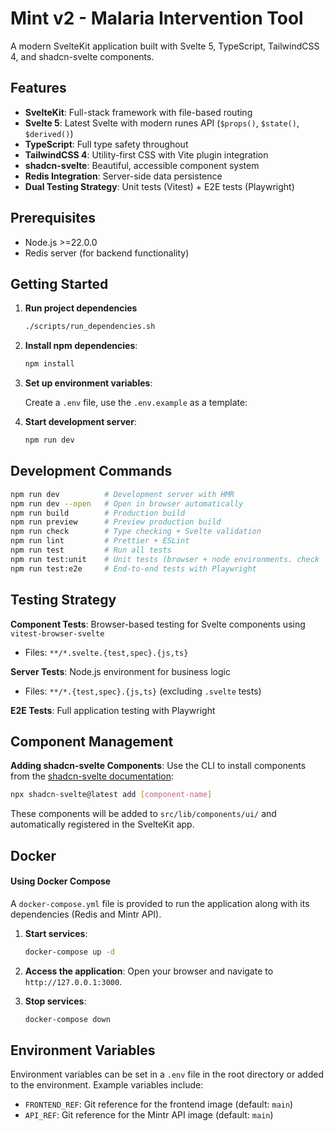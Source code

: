 # Mint v2 - Malaria Intervention Tool

A modern SvelteKit application built with Svelte 5, TypeScript, TailwindCSS 4, and shadcn-svelte components.

## Features

- **SvelteKit**: Full-stack framework with file-based routing
- **Svelte 5**: Latest Svelte with modern runes API (`$props()`, `$state()`, `$derived()`)
- **TypeScript**: Full type safety throughout
- **TailwindCSS 4**: Utility-first CSS with Vite plugin integration
- **shadcn-svelte**: Beautiful, accessible component system
- **Redis Integration**: Server-side data persistence
- **Dual Testing Strategy**: Unit tests (Vitest) + E2E tests (Playwright)

## Prerequisites

- Node.js >=22.0.0
- Redis server (for backend functionality)

## Getting Started

1. **Run project dependencies**

   ```sh
   ./scripts/run_dependencies.sh
   ```

2. **Install npm dependencies**:

   ```sh
   npm install
   ```

3. **Set up environment variables**:

   Create a `.env` file, use the `.env.example` as a template:

4. **Start development server**:

   ```sh
   npm run dev
   ```

## Development Commands

```sh
npm run dev          # Development server with HMR
npm run dev --open   # Open in browser automatically
npm run build        # Production build
npm run preview      # Preview production build
npm run check        # Type checking + Svelte validation
npm run lint         # Prettier + ESLint
npm run test         # Run all tests
npm run test:unit    # Unit tests (browser + node environments. check `vitest.config.ts` for details)
npm run test:e2e     # End-to-end tests with Playwright
```

## Testing Strategy

**Component Tests**: Browser-based testing for Svelte components using `vitest-browser-svelte`

- Files: `**/*.svelte.{test,spec}.{js,ts}`

**Server Tests**: Node.js environment for business logic

- Files: `**/*.{test,spec}.{js,ts}` (excluding `.svelte` tests)

**E2E Tests**: Full application testing with Playwright

## Component Management

**Adding shadcn-svelte Components**: Use the CLI to install components from the [shadcn-svelte documentation](https://www.shadcn-svelte.com/docs/components):

```sh
npx shadcn-svelte@latest add [component-name]
```

These components will be added to `src/lib/components/ui/` and automatically registered in the SvelteKit app.

## Docker

#### Using Docker Compose

A `docker-compose.yml` file is provided to run the application along with its dependencies (Redis and Mintr API).

1. **Start services**:

   ```sh
   docker-compose up -d
   ```

2. **Access the application**:
   Open your browser and navigate to `http://127.0.0.1:3000`.
3. **Stop services**:

   ```sh
   docker-compose down
   ```

## Environment Variables

Environment variables can be set in a `.env` file in the root directory or added to the environment. Example variables include:

- `FRONTEND_REF`: Git reference for the frontend image (default: `main`)
- `API_REF`: Git reference for the Mintr API image (default: `main`)
